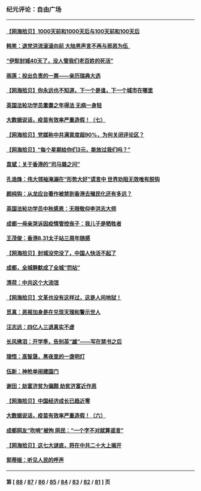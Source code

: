 ### 纪元评论：自由广场
---
#### [【网海拾贝】1000天前和1000天后与100天前和100天后](../../pages/nsc993/n13823090.md) 
#### [韩笑：退党洪流滚滚向前 大陆男声言不再与邪恶为伍  ](../../pages/nsc993/n13823029.md) 
#### [“伊犁封城40天了，没人管我们老百姓的死活”](../../pages/nsc993/n13822781.md) 
#### [雨莲：投出负责的一票——亲历瑞典大选](../../pages/nsc993/n13822441.md) 
#### [【网海拾贝】你永远也不知道，下一个是谁，下一个城市在哪里](../../pages/nsc993/n13822187.md) 
#### [英国法轮功学员耄耋之年得法 无病一身轻](../../pages/nsc993/n13821415.md) 
#### [大数据说话，疫苗有效率严重造假！（七）](../../pages/nsc993/n13820824.md) 
#### [【网海拾贝】党媒称中共满意度超90%，为何关闭评论区？](../../pages/nsc993/n13820813.md) 
#### [【网海拾贝】“每个星期给你们3元，能放过我们吗？”](../../pages/nsc993/n13819989.md) 
#### [袁斌：关于香港的“司马璐之问”](../../pages/nsc993/n13819975.md) 
#### [孔诰烽：伟大领袖淹溺在“形势大好”谎言中  世界劝阻无效唯有脱钩](../../pages/nsc993/n13819903.md) 
#### [颜纯钩：从龙应台著作被禁到香港去殖民化还有多远？](../../pages/nsc993/n13819829.md) 
#### [英国法轮功学员中秋感恩：无限敬仰李洪志大师](../../pages/nsc993/n13819193.md) 
#### [成都一母亲哭诉因疫情管控丧子：我儿子是牺牲者](../../pages/nsc993/n13819089.md) 
#### [王茂俊：香港8.31太子站三周年随感](../../pages/nsc993/n13818741.md) 
#### [【网海拾贝】封城没完没了，中国人快活不起了](../../pages/nsc993/n13818367.md) 
#### [成都，全城静默成了全城“罚站”](../../pages/nsc993/n13818308.md) 
#### [清荷：中共这个大流氓](../../pages/nsc993/n13817607.md) 
#### [【网海拾贝】文革也没有这样过，这是人间地狱！](../../pages/nsc993/n13817602.md) 
#### [觅真：恶报加身是在兑现天理和警示世人](../../pages/nsc993/n13817153.md) 
#### [汪志远：四亿人三退真实不虚](../../pages/nsc993/n13817209.md) 
#### [长风拂泪：开学季，告别英“雄”——写在禁书之后](../../pages/nsc993/n13817147.md) 
#### [理悟：高智晟，黑夜里的一盏明灯](../../pages/nsc993/n13816672.md) 
#### [伍新：神枪单闹建国门](../../pages/nsc993/n13816657.md) 
#### [谢田：劫富济贫为偏颇 劫贫济富近作恶](../../pages/nsc993/n13816650.md) 
#### [【网海拾贝】中国经济成长已趋近零](../../pages/nsc993/n13816463.md) 
#### [大数据说话，疫苗有效率严重造假！（六）](../../pages/nsc993/n13816020.md) 
#### [成都网友“吹哨”被拘 网民：“一个字不对就算谣言”](../../pages/nsc993/n13816016.md) 
#### [【网海拾贝】这七大谜底，将在中共二十大上揭开](../../pages/nsc993/n13815193.md) 
#### [郭蒂娅：听见人民的呼声](../../pages/nsc993/n13815063.md) 

---
#### 第 [ [88](./88.md) / [87](./87.md) / [86](./86.md) / [85](./85.md) / [84](./84.md) / [83](./83.md) / [82](./82.md) / [81](./81.md) ] 页
